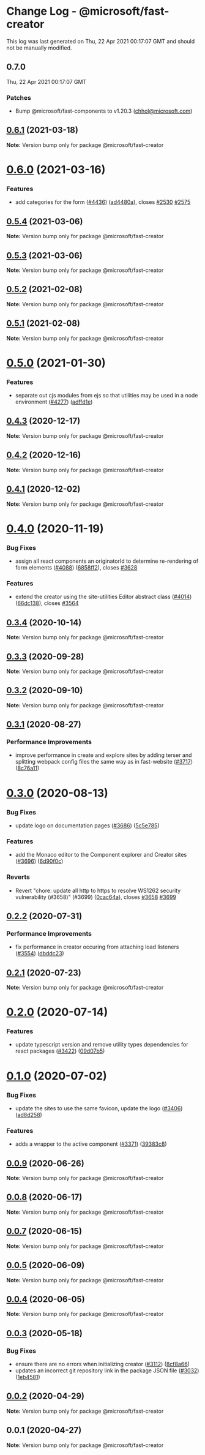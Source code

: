 # Change Log - @microsoft/fast-creator

This log was last generated on Thu, 22 Apr 2021 00:17:07 GMT and should not be manually modified.

<!-- Start content -->

## 0.7.0

Thu, 22 Apr 2021 00:17:07 GMT

### Patches

- Bump @microsoft/fast-components to v1.20.3 (chhol@microsoft.com)

## [0.6.1](https://github.com/Microsoft/fast/compare/@microsoft/fast-creator@0.6.0...@microsoft/fast-creator@0.6.1) (2021-03-18)

**Note:** Version bump only for package @microsoft/fast-creator





# [0.6.0](https://github.com/Microsoft/fast/compare/@microsoft/fast-creator@0.5.4...@microsoft/fast-creator@0.6.0) (2021-03-16)


### Features

* add categories for the form ([#4436](https://github.com/Microsoft/fast/issues/4436)) ([ad4480a](https://github.com/Microsoft/fast/commit/ad4480ae1157e9a4ac8fd8baa9dfe47346740409)), closes [#2530](https://github.com/Microsoft/fast/issues/2530) [#2575](https://github.com/Microsoft/fast/issues/2575)





## [0.5.4](https://github.com/Microsoft/fast/compare/@microsoft/fast-creator@0.5.3...@microsoft/fast-creator@0.5.4) (2021-03-06)

**Note:** Version bump only for package @microsoft/fast-creator





## [0.5.3](https://github.com/Microsoft/fast/compare/@microsoft/fast-creator@0.5.2...@microsoft/fast-creator@0.5.3) (2021-03-06)

**Note:** Version bump only for package @microsoft/fast-creator





## [0.5.2](https://github.com/Microsoft/fast/compare/@microsoft/fast-creator@0.5.0...@microsoft/fast-creator@0.5.2) (2021-02-08)

**Note:** Version bump only for package @microsoft/fast-creator





## [0.5.1](https://github.com/Microsoft/fast/compare/@microsoft/fast-creator@0.5.0...@microsoft/fast-creator@0.5.1) (2021-02-08)

**Note:** Version bump only for package @microsoft/fast-creator





# [0.5.0](https://github.com/Microsoft/fast/compare/@microsoft/fast-creator@0.4.3...@microsoft/fast-creator@0.5.0) (2021-01-30)


### Features

* separate out cjs modules from ejs so that utilities may be used in a node environment ([#4277](https://github.com/Microsoft/fast/issues/4277)) ([adffd1e](https://github.com/Microsoft/fast/commit/adffd1e4b275648019a98e14555bbce535053d1e))





## [0.4.3](https://github.com/Microsoft/fast/compare/@microsoft/fast-creator@0.4.2...@microsoft/fast-creator@0.4.3) (2020-12-17)

**Note:** Version bump only for package @microsoft/fast-creator





## [0.4.2](https://github.com/Microsoft/fast/compare/@microsoft/fast-creator@0.4.1...@microsoft/fast-creator@0.4.2) (2020-12-16)

**Note:** Version bump only for package @microsoft/fast-creator





## [0.4.1](https://github.com/Microsoft/fast/compare/@microsoft/fast-creator@0.4.0...@microsoft/fast-creator@0.4.1) (2020-12-02)

**Note:** Version bump only for package @microsoft/fast-creator





# [0.4.0](https://github.com/Microsoft/fast/compare/@microsoft/fast-creator@0.3.4...@microsoft/fast-creator@0.4.0) (2020-11-19)


### Bug Fixes

* assign all react components an originatorId to determine re-rendering of form elements ([#4088](https://github.com/Microsoft/fast/issues/4088)) ([6858ff2](https://github.com/Microsoft/fast/commit/6858ff266dbf1f7957bd08d13645ca0fad31552c)), closes [#3628](https://github.com/Microsoft/fast/issues/3628)


### Features

* extend the creator using the site-utilities Editor abstract class ([#4014](https://github.com/Microsoft/fast/issues/4014)) ([66dc138](https://github.com/Microsoft/fast/commit/66dc13878a143bc9a565f3d05d0611a6f6e666b7)), closes [#3564](https://github.com/Microsoft/fast/issues/3564)





## [0.3.4](https://github.com/Microsoft/fast/compare/@microsoft/fast-creator@0.3.3...@microsoft/fast-creator@0.3.4) (2020-10-14)

**Note:** Version bump only for package @microsoft/fast-creator





## [0.3.3](https://github.com/Microsoft/fast/compare/@microsoft/fast-creator@0.3.2...@microsoft/fast-creator@0.3.3) (2020-09-28)

**Note:** Version bump only for package @microsoft/fast-creator





## [0.3.2](https://github.com/Microsoft/fast/compare/@microsoft/fast-creator@0.3.1...@microsoft/fast-creator@0.3.2) (2020-09-10)

**Note:** Version bump only for package @microsoft/fast-creator





## [0.3.1](https://github.com/Microsoft/fast/compare/@microsoft/fast-creator@0.3.0...@microsoft/fast-creator@0.3.1) (2020-08-27)


### Performance Improvements

* improve performance in create and explore sites by adding terser and splitting webpack config files the same way as in fast-website ([#3717](https://github.com/Microsoft/fast/issues/3717)) ([8c76a11](https://github.com/Microsoft/fast/commit/8c76a11317ec841edca2da0d166f1c11f133a3fc))





# [0.3.0](https://github.com/Microsoft/fast/compare/@microsoft/fast-creator@0.2.2...@microsoft/fast-creator@0.3.0) (2020-08-13)


### Bug Fixes

* update logo on documentation pages ([#3686](https://github.com/Microsoft/fast/issues/3686)) ([5c5e785](https://github.com/Microsoft/fast/commit/5c5e7851c4c4b7713552a03f20a5b2bbdbe5f840))


### Features

* add the Monaco editor to the Component explorer and Creator sites ([#3696](https://github.com/Microsoft/fast/issues/3696)) ([6d90f0c](https://github.com/Microsoft/fast/commit/6d90f0c8231016eca3c93b7310c997cf011e1b31))


### Reverts

* Revert "chore: update all http to https to resolve WS1262 security vulnerability (#3658)" (#3699) ([0cac64a](https://github.com/Microsoft/fast/commit/0cac64a869e1b65a94ef14ed50b1324d0e15be46)), closes [#3658](https://github.com/Microsoft/fast/issues/3658) [#3699](https://github.com/Microsoft/fast/issues/3699)





## [0.2.2](https://github.com/Microsoft/fast/compare/@microsoft/fast-creator@0.2.1...@microsoft/fast-creator@0.2.2) (2020-07-31)


### Performance Improvements

* fix performance in creator occuring from attaching load listeners ([#3554](https://github.com/Microsoft/fast/issues/3554)) ([dbddc23](https://github.com/Microsoft/fast/commit/dbddc23cb12679792a371cf15eef3269cadcc036))





## [0.2.1](https://github.com/Microsoft/fast/compare/@microsoft/fast-creator@0.2.0...@microsoft/fast-creator@0.2.1) (2020-07-23)

**Note:** Version bump only for package @microsoft/fast-creator





# [0.2.0](https://github.com/Microsoft/fast/compare/@microsoft/fast-creator@0.1.0...@microsoft/fast-creator@0.2.0) (2020-07-14)


### Features

* update typescript version and remove utility types dependencies for react packages ([#3422](https://github.com/Microsoft/fast/issues/3422)) ([09d07b5](https://github.com/Microsoft/fast/commit/09d07b580cda3bcc5d28f83d3568521f710c9576))





# [0.1.0](https://github.com/Microsoft/fast/compare/@microsoft/fast-creator@0.0.9...@microsoft/fast-creator@0.1.0) (2020-07-02)


### Bug Fixes

* update the sites to use the same favicon, update the logo ([#3406](https://github.com/Microsoft/fast/issues/3406)) ([ad8d258](https://github.com/Microsoft/fast/commit/ad8d25899f075d137eb23e77f046016b512f0893))


### Features

* adds a wrapper to the active component ([#3371](https://github.com/Microsoft/fast/issues/3371)) ([39383c8](https://github.com/Microsoft/fast/commit/39383c89a25750095fdfd1fd48b8ccfa8446b80e))





## [0.0.9](https://github.com/Microsoft/fast/compare/@microsoft/fast-creator@0.0.8...@microsoft/fast-creator@0.0.9) (2020-06-26)

**Note:** Version bump only for package @microsoft/fast-creator





## [0.0.8](https://github.com/Microsoft/fast/compare/@microsoft/fast-creator@0.0.7...@microsoft/fast-creator@0.0.8) (2020-06-17)

**Note:** Version bump only for package @microsoft/fast-creator





## [0.0.7](https://github.com/Microsoft/fast/compare/@microsoft/fast-creator@0.0.6...@microsoft/fast-creator@0.0.7) (2020-06-15)

**Note:** Version bump only for package @microsoft/fast-creator





## [0.0.5](https://github.com/Microsoft/fast/compare/@microsoft/fast-creator@0.0.4...@microsoft/fast-creator@0.0.5) (2020-06-09)

**Note:** Version bump only for package @microsoft/fast-creator





## [0.0.4](https://github.com/Microsoft/fast/compare/@microsoft/fast-creator@0.0.3...@microsoft/fast-creator@0.0.4) (2020-06-05)

**Note:** Version bump only for package @microsoft/fast-creator





## [0.0.3](https://github.com/Microsoft/fast/compare/@microsoft/fast-creator@0.0.2...@microsoft/fast-creator@0.0.3) (2020-05-18)


### Bug Fixes

* ensure there are no errors when initializing creator ([#3112](https://github.com/Microsoft/fast/issues/3112)) ([8cf8a66](https://github.com/Microsoft/fast/commit/8cf8a66ee4d55a157156c696f3ff07fdaff843d2))
* updates an incorrect git repository link in the package JSON file ([#3032](https://github.com/Microsoft/fast/issues/3032)) ([1eb4581](https://github.com/Microsoft/fast/commit/1eb458143a409ffcf33d044e3a87ba24bb8c9a48))





## [0.0.2](https://dev.azure.com/edgewebui/Creator/_git/Edge.Creator/compare/@microsoft/fast-creator@0.0.1...@microsoft/fast-creator@0.0.2) (2020-04-29)

**Note:** Version bump only for package @microsoft/fast-creator





## 0.0.1 (2020-04-27)

**Note:** Version bump only for package @microsoft/fast-creator
